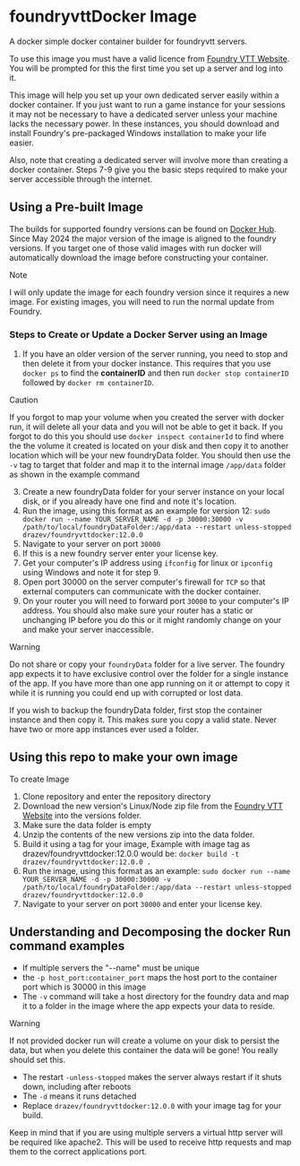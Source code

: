 # foundryvttDocker Image
A docker simple docker container builder for foundryvtt servers.

To use this image you must have a valid licence from [Foundry VTT Website](https://foundryvtt.com/community/drazev/licenses). You will be prompted for this the first time you set up a server and log into it.

This image will help you set up your own dedicated server easily within a docker container. If you just want to run a game instance for your sessions it may not be necessary to have a dedicated server unless your machine lacks the necessary power. 
In these instances, you should download and install Foundry's pre-packaged Windows installation to make your life easier. 

Also, note that creating a dedicated server will involve more than creating a docker container. Steps 7-9 give you the basic steps required to make your server accessible through the internet.


## Using a Pre-built Image
The builds for supported foundry versions can be found on [Docker Hub](https://hub.docker.com/r/drazev/foundryvttdocker/tags). Since May 2024 the major version of the image is aligned to the foundry versions.
If you target one of those valid images with run docker will automatically download the image before constructing your container.

> [!NOTE]
> I will only update the image for each foundry version since it requires a new image. For existing images, you will need to run the normal update from Foundry.
### Steps to Create or Update a Docker Server using an Image
1. If you have an older version of the server running, you need to stop and then delete it from your docker instance. This requires that you use `docker ps` to find the **containerID** and then run `docker stop containerID` followed by `docker rm containerID`.
> [!CAUTION]
> If you forgot to map your volume when you created the server with docker run, it will delete all your data and you will not be able to get it back. If you forgot to do this you should use `docker inspect containerId` to find where the the volume it created is located on your disk and then copy it to another location which will be your new foundryData folder. You should then use the `-v` tag to target that folder and map it to the internal image `/app/data` folder as shown in the example command
3. Create a new foundryData folder for your server instance on your local disk, or if you already have one find and note it's location. 
4. Run the image, using this format as an example for version 12: `sudo docker run --name YOUR_SERVER_NAME -d -p 30000:30000 -v /path/to/local/foundryDataFolder:/app/data --restart unless-stopped drazev/foundryvttdocker:12.0.0`
5. Navigate to your server on port `30000`
6. If this is a new foundry server enter your license key.
7. Get your computer's IP address using `ifconfig` for linux or `ipconfig` using Windows and note it for step 9.
8. Open port 30000 on the server computer's firewall for `TCP` so that external computers can communicate with the docker container.
9. On your router you will need to forward port `30000` to your computer's IP address. You should also make sure your router has a static or unchanging IP before you do this or it might randomly change on your and make your server inaccessible.

> [!WARNING]
> Do not share or copy your `foundryData` folder for a live server. The foundry app expects it to have exclusive control over the folder for a single instance of the app.
> If you have more than one app running on it or attempt to copy it while it is running you could end up with corrupted or lost data.
>
> If you wish to backup the foundryData folder, first stop the container instance and then copy it. This makes sure you copy a valid state. Never have two or more app instances ever used a folder.

## Using this repo to make your own image
To create Image
1. Clone repository and enter the repository directory
2. Download the new version's Linux/Node zip file from the [Foundry VTT Website](https://foundryvtt.com/community/drazev/licenses) into the versions folder.
3. Make sure the data folder is empty
4. Unzip the contents of the new versions zip into the data folder.
5. Build it using a tag for your image, Example with image tag as drazev/foundryvttdocker:12.0.0 would be: `docker build -t drazev/foundryvttdocker:12.0.0 .`
6. Run the image, using this format as an example: `sudo docker run --name YOUR_SERVER_NAME -d -p 30000:30000 -v /path/to/local/foundryDataFolder:/app/data --restart unless-stopped drazev/foundryvttdocker:12.0.0`
7. Navigate to your server on port `30000` and enter your license key.

## Understanding and Decomposing the docker Run command examples
- If multiple servers the "--name" must be unique
- the `-p host_port:container_port` maps the host port to the container port which is 30000 in this image
- The `-v` command will take a host directory for the foundry data and map it to a folder in the image where the app expects your data to reside.
> [!WARNING]
> If not provided docker run will create a volume on your disk to persist the data, but when you delete this container the data will be gone! You really should set this.
- The restart `-unless-stopped` makes the server always restart if it shuts down, including after reboots
- The `-d` means it runs detached
- Replace `drazev/foundryvttdocker:12.0.0` with your image tag for your build.

Keep in mind that if you are using multiple servers a virtual http server will be required like apache2. This will be used to receive http requests and map them to the correct applications port.


